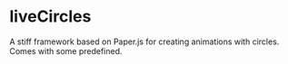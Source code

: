 # liveCircles
A stiff framework based on Paper.js for creating animations with circles. Comes with some predefined.
